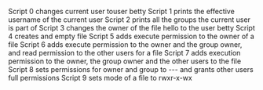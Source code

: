 Script 0 changes current user touser betty
Script 1 prints the effective username of the current user
Script 2 prints all the groups the current user is part of
Script 3 changes the owner of the file hello to the user betty
Script 4 creates and empty file
Script 5 adds execute permission to the owner of a file
Script 6 adds execute permission to the owner and the group owner, and read permission to the other users for a file
Script 7 adds execution permission to the owner, the group owner and the other users to the file
Script 8 sets permissions for owner and group to --- and grants other users full permissions
Script 9 sets mode of a file to rwxr-x-wx
